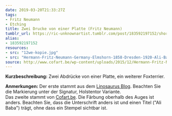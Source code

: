 ```yaml
---
date: 2019-03-20T21:33:27Z
tags:
- Fritz Neumann
- Etching
title: Zwei Drucke von einer Platte (Fritz Neumann)
tumblr_url: https://ric-unknownartist.tumblr.com/post/183592197152/short-description-two-prints-from-one-plate
alias:
- 183592197152
resources:
- src: "12we-kopie.jpg"
- src: "Hermann-Fritz-Neumann-Germany-Elmshorn-1858-Dresden-1920-Ali-Baba-Wirehaired-Fox-Terrier.jpg"
source: http://www.cofart.be/wp-content/uploads/2015/12/Hermann-Fritz-Neumann-Germany-Elmshorn-1858-Dresden-1920-Ali-Baba-Wirehaired-Fox-Terrier.jpg
---
```


**Kurzbeschreibung:** Zwei Abdrücke von einer Platte, ein weiterer Foxterrier.

**Anmerkungen:** Der erste stammt aus dem [Linosaurus Blog](http://gerrie-thefriendlyghost.blogspot.com/2016/04/margarete-donath-quest-for-forgotten_15.html). Beachten Sie die Markierung unter der Signatur, Holstentor Variante.  
Das zweite stammt von [Cofart.be](http://www.cofart.be/wp-content/uploads/2015/12/Hermann-Fritz-Neumann-Germany-Elmshorn-1858-Dresden-1920-Ali-Baba-Wirehaired-Fox-Terrier.jpg). Die Färbung oberhalb des Auges ist anders. Beachten Sie, dass die Unterschrift anders ist und einen Titel ("Ali Baba") trägt, ohne dass ein Stempel sichtbar ist.
